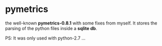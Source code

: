 # pymetrics
the well-known **pymetrics-0.8.1**  with some fixes from myself. 
It stores the parsing of the python files inside a **sqlite db**.

PS: It was only used with python-2.7 ...
